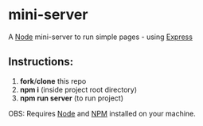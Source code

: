 # mini-server

A [Node](https://nodejs.org/en/) mini-server to run simple pages - using [Express](https://github.com/expressjs/express)

## Instructions:

1. **fork**/**clone** this repo
2. **npm i** (inside project root directory)
3. **npm run server** (to run project)

OBS: Requires [Node](https://nodejs.org/en/) and [NPM](https://www.npmjs.com) installed on your machine.
